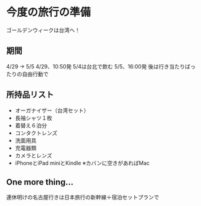 # 今度の旅行の準備
ゴールデンウィークは台湾へ！

## 期間
4/29 -> 5/5
4/29、10:50発
5/4は台北で飲む
5/5、16:00発
後は行き当たりばったりの自由行動で

## 所持品リスト
- オーガナイザー（台湾セット）
- 長袖シャツ１枚
- 着替え６泊分
- コンタクトレンズ
- 洗面用具
- 充電器類
- カメラとレンズ
- iPhoneとiPad miniとKindle
※カバンに空きがあればMac

## One more thing...
連休明けの名古屋行きは日本旅行の新幹線＋宿泊セットプランで
